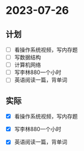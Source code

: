 # 2023-07-26

## 计划
- [ ] 看操作系统视频，写内存题
- [ ] 写数据结构
- [ ] 计算机网络
- [ ] 写李林880一个小时
- [ ] 英语阅读一篇，背单词

## 实际
- [x] 看操作系统视频，写内存题
- [x] 写李林880一个小时
- [x] 英语阅读一篇，背单词


